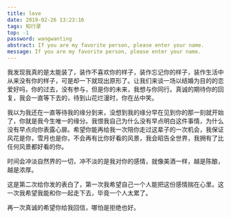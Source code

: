 ```yaml
---
title: love
date: 2019-02-26 13:23:16
tags: 知行录
top: -1
password: wangwanting
abstract: If you are my favorite person, please enter your name.
message: If you are my favorite person, please enter your name.
---
```


>

我发现我真的是太能装了，装作不喜欢你的样子，装作忘记你的样子，装作生活中从来没有你的样子，可是却一下就现出原形了。让我们来谈一场以结婚为目的的恋爱好吗，你的过去，没有参与，但是你的未来，我想与你同行。真诚的期待你的回复，我会一直等下去的，待到山花烂漫时，你在丛中笑。

我以为我还在一直等待我的缘分到来，没想到我的缘分早在见到你的那一刻就开始了，你就是我今生唯一的缘分。我恨我自己为什么没有早点明白这件事情，为什么没有早点向你表露心扉。希望你能再给我一次陪你走过这辈子的一次机会，我保证风花是你，雪月也是你，不会再有比你好看的风景，我会昭告全世界，我拥有了比任何风景都好看的你。

时间会冲淡自然界的一切，冲不淡的是我对你的感情，就像美酒一样，越是陈酿，越是浓厚。

这是第二次给你发的表白了，第一次我希望自己一个人能把这份感情揣在心里。这一次我希望我能和你一起走下去，毕竟一个人太累了。

再一次真诚的希望你给我回信，哪怕是拒绝也好。